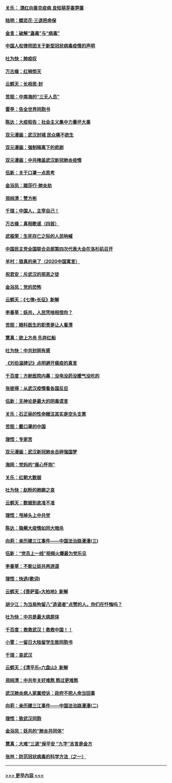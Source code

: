 #### [关乐： 漂红向善克疫病 良知萌芽春笋蓬](../pages/nsc993/n11865710.md?t=02140211) 
#### [陆明：蝶恋花‧三退把命保](../pages/nsc993/n11865673.md?t=02140211) 
#### [金言：破解“蛊毒”与“病毒”](../pages/nsc993/n11864103.md?t=02140211) 
#### [中国人权律师团关于新型冠状病毒疫情的声明](../pages/nsc993/n11864249.md?t=02140211) 
#### [吐为快：肺疫叹](../pages/nsc993/n11864027.md?t=02140211) 
#### [万古缘：红祸惊天](../pages/nsc993/n11864079.md?t=02140211) 
#### [云鹤天：长相思‧封](../pages/nsc993/n11864006.md?t=02140211) 
#### [苦胆：中南海的“三无人员”](../pages/nsc993/n11862997.md?t=02140211) 
#### [雷亭：告全世界同胞书](../pages/nsc993/n11862572.md?t=02140211) 
#### [陈达：大疫昭告：社会主义集中力量坏大事](../pages/nsc993/n11859419.md?t=02140211) 
#### [双元漫画：武汉封城 民众痛不欲生](../pages/nsc993/n11859287.md?t=02140211) 
#### [双元漫画：强制隔离下的悲剧](../pages/nsc993/n11859244.md?t=02140211) 
#### [双元漫画：中共掩盖武汉新冠肺炎疫情](../pages/nsc993/n11858249.md?t=02140211) 
#### [伍新：关于口罩一点思考](../pages/nsc993/n11859195.md?t=02140211) 
#### [金浴凤：踏莎行‧肺炎劫](../pages/nsc993/n11858227.md?t=02140211) 
#### [郑纯清：赞方彬](../pages/nsc993/n11856803.md?t=02140211) 
#### [千瑞；中国人，主宰自己！](../pages/nsc993/n11856793.md?t=02140211) 
#### [万古缘：真相歌谣（四首）](../pages/nsc993/n11856263.md?t=02140211) 
#### [武振荣：生死存亡之际的人民呐喊](../pages/nsc993/n11856256.md?t=02140211) 
#### [中国民主党全国联合总部第四次代表大会在洛杉矶召开](../pages/nsc993/n11856344.md?t=02140211) 
#### [羊村：狼真的来了（2020中国寓言）](../pages/nsc993/n11856229.md?t=02140211) 
#### [祝君安：斥武汉的邪恶之徒](../pages/nsc993/n11855861.md?t=02140211) 
#### [金浴凤：党的恐怖](../pages/nsc993/n11855849.md?t=02140211) 
#### [云鹤天：《七律▪长征》新解](../pages/nsc993/n11855479.md?t=02140211) 
#### [李春草：妖共，人民凭啥相信你？](../pages/nsc993/n11855196.md?t=02140211) 
#### [苦胆：眼科医生的职责是让人看清](../pages/nsc993/n11853840.md?t=02140211) 
#### [慧真：欲上方舟 先弃红船](../pages/nsc993/n11853483.md?t=02140211) 
#### [吐为快：中共封网有感](../pages/nsc993/n11852575.md?t=02140211) 
#### [《刘伯温碑记》点明避开瘟疫的真言](../pages/nsc993/n11852128.md?t=02140211) 
#### [千百度：方舱医院内幕：没电没药没暖气没吃的](../pages/nsc993/n11850211.md?t=02140211) 
#### [张彼得：从武汉疫情看各国反应](../pages/nsc993/n11850102.md?t=02140211) 
#### [伍新：无神论是最大的阴毒谎言](../pages/nsc993/n11846129.md?t=02140211) 
#### [关乐：石正丽的性命赌注其实是空头支票](../pages/nsc993/n11846109.md?t=02140211) 
#### [苦胆：戴口罩的中国](../pages/nsc993/n11845576.md?t=02140211) 
#### [理悟：专家苦](../pages/nsc993/n11845564.md?t=02140211) 
#### [双元漫画：武汉新冠肺炎击碎强国梦](../pages/nsc993/n11843320.md?t=02140211) 
#### [海网：党妈的“瘟心怀抱”](../pages/nsc993/n11840740.md?t=02140211) 
#### [关乐：红朝大数据](../pages/nsc993/n11840675.md?t=02140211) 
#### [吐为快：赵粉的肺腑之哀](../pages/nsc993/n11840618.md?t=02140211) 
#### [云鹤天：数据到底准不准](../pages/nsc993/n11840325.md?t=02140211) 
#### [理悟：甩掉头上中共党](../pages/nsc993/n11838826.md?t=02140211) 
#### [陈达：隐瞒大疫情如同大暗杀](../pages/nsc993/n11838771.md?t=02140211) 
#### [向莉：亲历建三江事件——中国法治路漫漫(三)](../pages/nsc993/n11831825.md?t=02140211) 
#### [伍新：“党员上一线”视频火爆最为党乐见](../pages/nsc993/n11838200.md?t=02140211) 
#### [李春草：不能让妖共再逍遥](../pages/nsc993/n11838102.md?t=02140211) 
#### [理悟：快逃(歌词)](../pages/nsc993/n11838083.md?t=02140211) 
#### [云鹤天：《菩萨蛮▪大柏地》新解](../pages/nsc993/n11838059.md?t=02140211) 
#### [胡少江：为当局拘留八“造谣者”点赞的人，你们在忏悔吗？](../pages/nsc993/n11836801.md?t=02140211) 
#### [吐为快：中共是最大病原体](../pages/nsc993/n11836748.md?t=02140211) 
#### [千百度：救救武汉！救救中国！！](../pages/nsc993/n11836145.md?t=02140211) 
#### [小雪：一留日大陆留学生致同胞书](../pages/nsc993/n11834624.md?t=02140211) 
#### [千瑞：哀武汉](../pages/nsc993/n11833647.md?t=02140211) 
#### [云鹤天：《清平乐▪六盘山》新解](../pages/nsc993/n11833611.md?t=02140211) 
#### [郑纯清：中共年关好难熬 熬过更难熬](../pages/nsc993/n11833489.md?t=02140211) 
#### [武汉肺炎病人家属控诉：政府不把人命当回事](../pages/nsc993/n11833205.md?t=02140211) 
#### [向莉：亲历建三江事件——中国法治路漫漫(二)](../pages/nsc993/n11829102.md?t=02140211) 
#### [理悟：致武汉同胞](../pages/nsc993/n11831522.md?t=02140211) 
#### [金浴凤：妖共的“肺炎共同体”](../pages/nsc993/n11829448.md?t=02140211) 
#### [慧真：大难“三退”保平安 “九字”吉言是金方](../pages/nsc993/n11829501.md?t=02140211) 
#### [张林：防范冠状病毒的科学方法（之一）](../pages/nsc993/n11828618.md?t=02140211) 

----
#### [ >>> 更早内容 <<< ](../indexes/nsc993-earlier.md)
